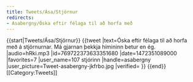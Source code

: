 ```yaml
---
title: Tweets/Ása/Stjörnur
redirects:
- Asabergny/Óska eftir félaga til að horfa með
---
```


{{start|Tweets/Ása/Stjörnur}}
<level b2/>
{{tweet
|text=Óska eftir félaga til að horfa með á stjörnurnar. Má gjarnan þekkja himininn betur en ég.
|audio=hRki.mp3
|id=769722373633351680
|date=1472351089000
|favorites=7
|user_name=107 stjórinn
|handle=asabergny
|user_picture=Tweet-asabergny-jkfrbo.jpg
|verified=
}}
{{end}}<noinclude>
[[Category:Tweets]]
</noinclude>